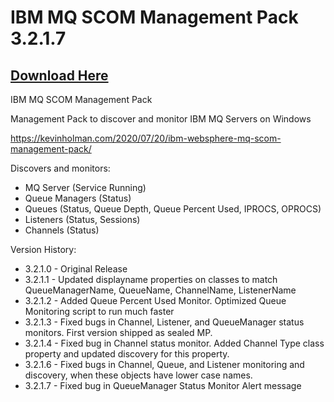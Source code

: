 # IBM MQ SCOM Management Pack 3.2.1.7

## [Download Here][Download]

[Download]: https://github.com/thekevinholman/IBMMQMP/archive/refs/heads/master.zip

IBM MQ SCOM Management Pack

Management Pack to discover and monitor IBM MQ Servers on Windows

https://kevinholman.com/2020/07/20/ibm-websphere-mq-scom-management-pack/

Discovers and monitors:
* MQ Server (Service Running)
* Queue Managers (Status)
* Queues (Status, Queue Depth, Queue Percent Used, IPROCS, OPROCS)
* Listeners (Status, Sessions)
* Channels (Status)

Version History:
- 3.2.1.0 - Original Release
- 3.2.1.1 - Updated displayname properties on classes to match QueueManagerName, QueueName, ChannelName, ListenerName
- 3.2.1.2 - Added Queue Percent Used Monitor.  Optimized Queue Monitoring script to run much faster
- 3.2.1.3 - Fixed bugs in Channel, Listener, and QueueManager status monitors.  First version shipped as sealed MP.
- 3.2.1.4 - Fixed bug in Channel status monitor.  Added Channel Type class property and updated discovery for this property.
- 3.2.1.6 - Fixed bugs in Channel, Queue, and Listener monitoring and discovery, when these objects have lower case names.
- 3.2.1.7 - Fixed bug in QueueManager Status Monitor Alert message

